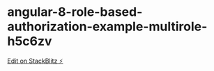 # angular-8-role-based-authorization-example-multirole-h5c6zv

[Edit on StackBlitz ⚡️](https://stackblitz.com/edit/angular-8-role-based-authorization-example-multirole-h5c6zv)
